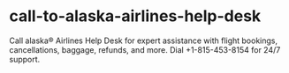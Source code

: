 # call-to-alaska-airlines-help-desk
Call alaska® Airlines Help Desk for expert assistance with flight bookings, cancellations, baggage, refunds, and more. Dial +1-815-453-8154 for 24/7 support.
